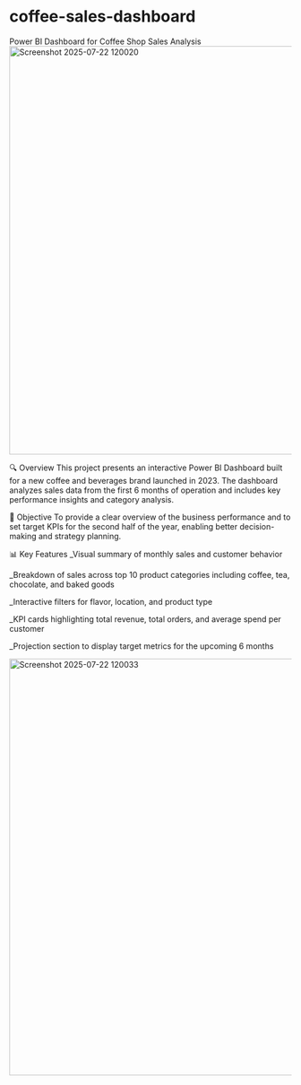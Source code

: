 # coffee-sales-dashboard
Power BI Dashboard for Coffee Shop Sales Analysis
<img width="1328" height="728" alt="Screenshot 2025-07-22 120020" src="https://github.com/user-attachments/assets/2274aaf7-91c3-4651-b348-29b0cb9361b8" />


🔍 Overview
This project presents an interactive Power BI Dashboard built for a new coffee and beverages brand launched in 2023. The dashboard analyzes sales data from the first 6 months of operation and includes key performance insights and category analysis.

🎯 Objective
To provide a clear overview of the business performance and to set target KPIs for the second half of the year, enabling better decision-making and strategy planning.

📊 Key Features
_Visual summary of monthly sales and customer behavior

_Breakdown of sales across top 10 product categories including coffee, tea, chocolate, and baked goods

_Interactive filters for flavor, location, and product type

_KPI cards highlighting total revenue, total orders, and average spend per customer

_Projection section to display target metrics for the upcoming 6 months

<img width="1329" height="743" alt="Screenshot 2025-07-22 120033" src="https://github.com/user-attachments/assets/22f47edb-fcc5-429e-bdcf-5e9a5cefac13" />
